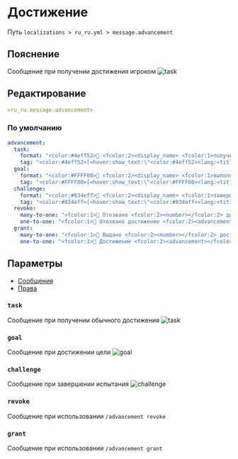 # Достижение
Путь `localizations > ru_ru.yml > message.advancement`

## Пояснение
Сообщение при получении достижения игроком
![task](/task.png)

## Редактирование
```yaml
<ru_ru.message.advancement>
```

### По умолчанию
```yaml
advancement:
  task:
    format: "<color:#4eff52>🌠 <fcolor:2><display_name> <fcolor:1>получил достижение <advancement>"
    tag: "<color:#4eff52>[<hover:show_text:\"<color:#4eff52><lang:<title>> <br><lang:<description>>\"><lang:<title>></hover>]"
  goal:
    format: "<color:#FFFF00>🌠 <fcolor:2><display_name> <fcolor:1>выполнил цель <advancement>"
    tag: "<color:#FFFF00>[<hover:show_text:\"<color:#FFFF00><lang:<title>> <br><lang:<description>>\"><lang:<title>></hover>]"
  challenge:
    format: "<color:#834eff>🌠 <fcolor:2><display_name> <fcolor:1>завершил испытание <advancement>"
    tag: "<color:#834eff>[<hover:show_text:\"<color:#834eff><lang:<title>> <br><lang:<description>>\"><lang:<title>></hover>]"
  revoke:
    many-to-one: "<fcolor:1>🌠 Отозвано <fcolor:2><number></fcolor:2> достижений у игрока <display_name>"
    one-to-one: "<fcolor:1>🌠 Отозвано достижение <fcolor:2><advancement></fcolor:2> у игрока <display_name>"
  grant:
    many-to-one: "<fcolor:1>🌠 Выдано <fcolor:2><number></fcolor:2> достижений игроку <display_name>"
    one-to-one: "<fcolor:1>🌠 Достижение <fcolor:2><advancement></fcolor:2> выдано игроку <display_name>"
```

## Параметры

- [Сообщения](/docs/message/advancement/)
- [Права](/docs/permission/message/advancement/)

### `task`

Сообщение при получении обычного достижения
![task](/task.png)

### `goal`

Сообщение при достижении цели
![goal](/goal.png)

### `challenge`

Сообщение при завершении испытания
![challenge](/challenge.png)

### `revoke`

Сообщение при использовании `/advancement revoke`

### `grant`

Сообщение при использовании `/advancement grant`